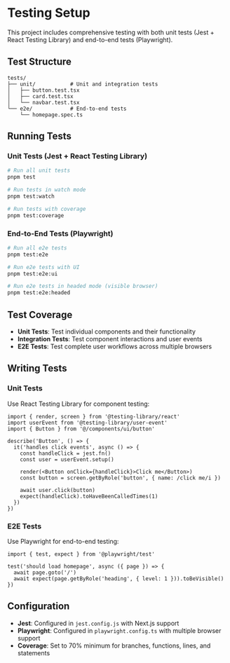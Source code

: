 # Testing Setup

This project includes comprehensive testing with both unit tests (Jest + React Testing Library) and end-to-end tests (Playwright).

## Test Structure

```
tests/
├── unit/           # Unit and integration tests
│   ├── button.test.tsx
│   ├── card.test.tsx
│   └── navbar.test.tsx
└── e2e/            # End-to-end tests
    └── homepage.spec.ts
```

## Running Tests

### Unit Tests (Jest + React Testing Library)

```bash
# Run all unit tests
pnpm test

# Run tests in watch mode
pnpm test:watch

# Run tests with coverage
pnpm test:coverage
```

### End-to-End Tests (Playwright)

```bash
# Run all e2e tests
pnpm test:e2e

# Run e2e tests with UI
pnpm test:e2e:ui

# Run e2e tests in headed mode (visible browser)
pnpm test:e2e:headed
```

## Test Coverage

- **Unit Tests**: Test individual components and their functionality
- **Integration Tests**: Test component interactions and user events
- **E2E Tests**: Test complete user workflows across multiple browsers

## Writing Tests

### Unit Tests

Use React Testing Library for component testing:

```tsx
import { render, screen } from '@testing-library/react'
import userEvent from '@testing-library/user-event'
import { Button } from '@/components/ui/button'

describe('Button', () => {
  it('handles click events', async () => {
    const handleClick = jest.fn()
    const user = userEvent.setup()
    
    render(<Button onClick={handleClick}>Click me</Button>)
    const button = screen.getByRole('button', { name: /click me/i })
    
    await user.click(button)
    expect(handleClick).toHaveBeenCalledTimes(1)
  })
})
```

### E2E Tests

Use Playwright for end-to-end testing:

```tsx
import { test, expect } from '@playwright/test'

test('should load homepage', async ({ page }) => {
  await page.goto('/')
  await expect(page.getByRole('heading', { level: 1 })).toBeVisible()
})
```

## Configuration

- **Jest**: Configured in `jest.config.js` with Next.js support
- **Playwright**: Configured in `playwright.config.ts` with multiple browser support
- **Coverage**: Set to 70% minimum for branches, functions, lines, and statements
